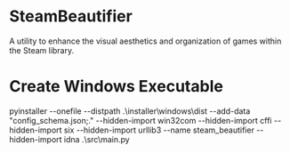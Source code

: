 # SteamBeautifier
A utility to enhance the visual aesthetics and organization of games within the Steam library.

# Create Windows Executable
pyinstaller --onefile --distpath .\installer\windows\dist --add-data "config_schema.json;." --hidden-import win32com --hidden-import cffi --hidden-import six --hidden-import urllib3 --name steam_beautifier --hidden-import idna .\src\main.py